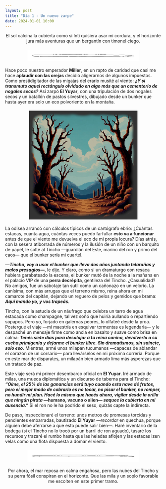 ```yaml
---
layout: post
title: "Día 1 - Un nuevo zarpe"
date: 2024-01-01 10:00
---
```

<div style="text-align: center;">
  <p>El sol calcina la cubierta como si Inti quisiera asar mi cordura, y el horizonte jura más aventuras que un bergantín con timonel ciego.</p>
</div>

<img src="/assets/images/separador.png" alt="Separador" style="display: block; margin: 20px auto;">

Hace poco nuestro emperador **Miller**, en un rapto de caridad que casi me hace **aplaudir con las orejas** decidió aligerarnos de algunos impuestos. Como prestidigitador de las migajas del erario musité al viento: **_¿Y si transmuto aquel rectángulo olvidado en algo más que un cementerio de nogales secos?_** Así zarpó **El Yuyar**, con una tripulación de dos nogales secos y un batallón de pastos silvestres, dibujado desde un bunker que hasta ayer era solo un eco polvoriento en la montaña.

<img src="/assets/images/nogales.jpg" alt="Nogales Secos" style="display: block; margin: 20px auto;">

La odisea arrancó con cálculos típicos de un cartógrafo ebrio: ¿Cuántas estacas, cuánta agua, cuántas veces puedo farfullar **esto va a funcionar** antes de que el viento me devuelva el eco de mi propia locura? Días atrás, con la sesera atiborrada de números y la ilusión de un niño con un barquito de papel, le solté al Tincho —guardián del Este, marino del ron y primo del caos— que el bunker sería mi cuartel.
<br>

**—_Tincho, voy a usar el bunker que lleva dos años juntando telarañas y malos presagios_—**, le dije. Y claro, como si un dramaturgo con resaca hubiera garabateado la escena, el bunker mutó de la noche a la mañana en el palacio VIP de una **perra decrépita**, gentileza del Tincho. ¿Casualidad? No amigos, fue un sabotaje tan sutil como un cañonazo en un velorio. La canísima, con más arrugas que el terreno mismo, reina ahora en mi camarote del capitán, dejando un reguero de pelos y gemidos que brama: **_Aquí mando yo, y vos trapeás_**.
<br>

Tincho, con la astucia de un náufrago que celebra un tarro de agua estacada como champagne, tal vez soñó que huiría aullando o repartiendo sopapos. Pero yo, forjado en galernas peores, lo olfateé desde la proa. Postergué el viaje —mi maestría en esquivar tormentas es legendaria— y le despaché un mensaje firme como ancla en basalto y suave como brisa en calma: **_Tenés siete días para desalojar a tu reina canina, devolverla a su cucha primigenia y dejarme el bunker libre. Sin dramatismos, sin sainete, solo eso._** Mientras, armé unos milapan tucumanos —capaces de ablandar el corazón de un corsario— para llevárselos en mi próxima correría. Porque en este mar de disparates, un milapán bien armado lima más asperezas que un tratado de paz.
<br>

Este viaje será mi primer desembarco oficial en **El Yuyar**. Iré armado de milas, una mueca diplomática y un discurso de taberna para el Tincho: **_“Oíme, el 25% de las ganancias será tuyo cuando esta nave dé frutos, pero el mejor modo de cobrarlo es no tocar, no pisar el bunker, no romper, no hundir mi plan. Hacé lo mismo que hacés ahora, vigilar desde la orilla que ningún pirata_ —humano, vacuno o alien— _saquee la cubierta en mi ausencia.”_** Si el ron no le ha podrido el seso, quizás capte la indirecta.
<br>

De paso, inspeccionaré el terreno: unos metros de promesas torcidas y pendientes embarradas, bautizado **El Yuyar** —_recordar_ en quechua, porque alguien debe aferrarse a que esto puede salir bien—. Haré inventario de la bodega (si el Tincho no lo trocó por un barril de ron aguado), tasaré los recursos y trazaré el rumbo hasta que las heladas aflojen y las estacas izen velas como una flota dispuesta a domar el viento.

<img src="/assets/images/separador.png" alt="Separador" style="display: block; margin: 20px auto;">

<div style="text-align: center;">
  <p>Por ahora, el mar reposa en calma engañosa, pero las nubes del Tincho y su perra fósil conspiran en el horizonte. Que las mila y un soplo favorable me escolten en este primer tramo.</p>
</div>

